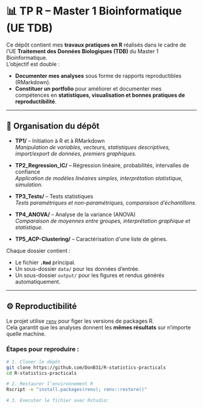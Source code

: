 # 📊 TP R – Master 1 Bioinformatique (UE TDB)

Ce dépôt contient mes **travaux pratiques en R** réalisés dans le cadre de l’UE **Traitement des Données Biologiques (TDB)** du Master 1 Bioinformatique.  
L’objectif est double :
- **Documenter mes analyses** sous forme de rapports reproductibles (RMarkdown).  
- **Constituer un portfolio** pour améliorer et documenter mes compétences en **statistiques, visualisation et bonnes pratiques de reproductibilité**.

---

## 📂 Organisation du dépôt

- **TP1/** – Initiation à R et à RMarkdown  
  *Manipulation de variables, vecteurs, statistiques descriptives, import/export de données, premiers graphiques.*  

- **TP2_Regression_IC/** – Régression linéaire, probabilités, intervalles de confiance  
  *Application de modèles linéaires simples, interprétation statistique, simulation.*  

- **TP3_Tests/** – Tests statistiques  
  *Tests paramétriques et non-paramétriques, comparaison d’échantillons.*  

- **TP4_ANOVA/** – Analyse de la variance (ANOVA)  
  *Comparaison de moyennes entre groupes, interprétation graphique et statistique.*  
  
- **TP5_ACP-Clustering/** – Caractérisation d'une liste de gènes.


Chaque dossier contient :
- Le fichier **`.Rmd`** principal.  
- Un sous-dossier `data/` pour les données d’entrée.  
- Un sous-dossier `output/` pour les figures et rendus générés automatiquement.  

---

## ⚙️ Reproductibilité

Le projet utilise [`renv`](https://rstudio.github.io/renv/) pour figer les versions de packages R.  
Cela garantit que les analyses donnent les **mêmes résultats** sur n’importe quelle machine.

### Étapes pour reproduire :

```bash
# 1. Cloner le dépôt
git clone https://github.com/DonB31/R-statistics-practicals
cd R-statistics-practicals

# 2. Restaurer l’environnement R
Rscript -e "install.packages(renv); renv::restore()"

# 3. Executer le fichier avec Rstudio:
